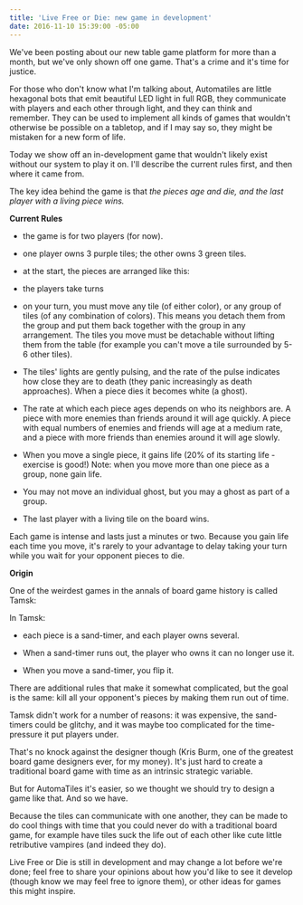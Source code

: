 ```yaml
---
title: 'Live Free or Die: new game in development'
date: 2016-11-10 15:39:00 -05:00
---
```


We've been posting about our new table game platform for more than a month, but we've only shown off one game. That's a crime and it's time for justice.

For those who don't know what I'm talking about, Automatiles are little hexagonal bots that emit beautiful LED light in full RGB, they communicate with players and each other through light, and they can think and remember. They can be used to implement all kinds of games that wouldn't otherwise be possible on a tabletop, and if I may say so, they might be mistaken for a new form of life. 

Today we show off an in-development game that wouldn't likely exist without our system to play it on. I'll describe the current rules first, and then where it came from.

The key idea behind the game is that *the pieces age and die, and the last player with a living piece wins.*

**Current Rules**

* the game is for two players (for now).

* one player owns 3 purple tiles; the other owns 3 green tiles.

* at the start, the pieces are arranged like this:


* the players take turns

* on your turn, you must move any tile (of either color), or any group of tiles (of any combination of colors). This means you detach them from the group and put them back together with the group in any arrangement. The tiles you move must be detachable without lifting them from the table (for example you can't move a tile surrounded by 5-6 other tiles).

* The tiles' lights are gently pulsing, and the rate of the pulse indicates how close they are to death (they panic increasingly as death approaches). When a piece dies it becomes white (a ghost).

* The rate at which each piece ages depends on who its neighbors are. A piece with more enemies than friends around it will age quickly. A piece with equal numbers of enemies and friends will age at a medium rate, and a piece with more friends than enemies around it will age slowly.

* When you move a single piece, it gains life (20% of its starting life - exercise is good!) Note: when you move more than one piece as a group, none gain life.

* You may not move an individual ghost, but you may a ghost as part of a group.

* The last player with a living tile on the board wins.

Each game is intense and lasts just a minutes or two. Because you gain life each time you move, it's rarely to your advantage to delay taking your turn while you wait for your opponent pieces to die.

**Origin**

One of the weirdest games in the annals of board game history is called Tamsk: 

In Tamsk:

* each piece is a sand-timer, and each player owns several. 

* When a sand-timer runs out, the player who owns it can no longer use it. 

* When you move a sand-timer, you flip it. 

There are additional rules that make it somewhat complicated, but the goal is the same: kill all your opponent's pieces by making them run out of time. 

Tamsk didn't work for a number of reasons: it was expensive, the sand-timers could be glitchy, and it was maybe too complicated for the time-pressure it put players under. 

That's no knock against the designer though (Kris Burm, one of the greatest board game designers ever, for my money). It's just hard to create a traditional board game with time as an intrinsic strategic variable.

But for AutomaTiles it's easier, so we thought we should try to design a game like that. And so we have. 

Because the tiles can communicate with one another, they can be made to do cool things with time that you could never do with a traditional board game, for example have tiles suck the life out of each other like cute little retributive vampires (and indeed they do). 

Live Free or Die is still in development and may change a lot before we're done; feel free to share your opinions about how you'd like to see it develop (though know we may feel free to ignore them), or other ideas for games this might inspire. 